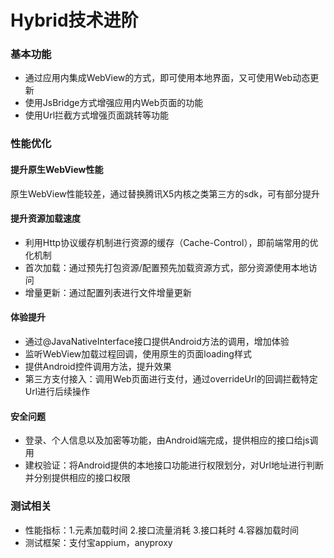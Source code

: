 # Hybrid技术进阶

### 基本功能

* 通过应用内集成WebView的方式，即可使用本地界面，又可使用Web动态更新
* 使用JsBridge方式增强应用内Web页面的功能
* 使用Url拦截方式增强页面跳转等功能

### 性能优化

#### 提升原生WebView性能

原生WebView性能较差，通过替换腾讯X5内核之类第三方的sdk，可有部分提升

#### 提升资源加载速度

* 利用Http协议缓存机制进行资源的缓存（Cache-Control），即前端常用的优化机制
* 首次加载：通过预先打包资源/配置预先加载资源方式，部分资源使用本地访问
* 增量更新：通过配置列表进行文件增量更新

#### 体验提升

* 通过@JavaNativeInterface接口提供Android方法的调用，增加体验
* 监听WebView加载过程回调，使用原生的页面loading样式
* 提供Android控件调用方法，提升效果
* 第三方支付接入：调用Web页面进行支付，通过overrideUrl的回调拦截特定Url进行后续操作

#### 安全问题

* 登录、个人信息以及加密等功能，由Android端完成，提供相应的接口给js调用
* 建权验证：将Android提供的本地接口功能进行权限划分，对Url地址进行判断并分别提供相应的接口权限

### 测试相关

* 性能指标：1.元素加载时间 2.接口流量消耗 3.接口耗时 4.容器加载时间
* 测试框架：支付宝appium，anyproxy

